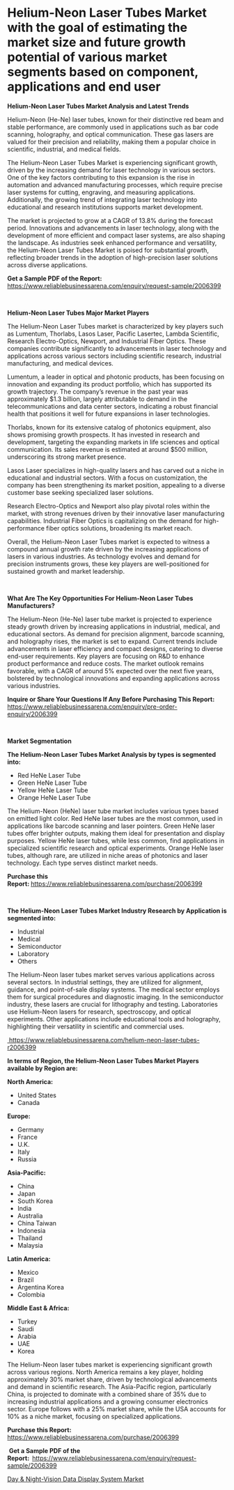 <p><h1>Helium-Neon Laser Tubes Market with the goal of estimating the market size and future growth potential of various market segments based on component, applications and end user</h1></p><p><strong>Helium-Neon Laser Tubes Market Analysis and Latest Trends</strong></p>
<p><p>Helium-Neon (He-Ne) laser tubes, known for their distinctive red beam and stable performance, are commonly used in applications such as bar code scanning, holography, and optical communication. These gas lasers are valued for their precision and reliability, making them a popular choice in scientific, industrial, and medical fields. </p><p>The Helium-Neon Laser Tubes Market is experiencing significant growth, driven by the increasing demand for laser technology in various sectors. One of the key factors contributing to this expansion is the rise in automation and advanced manufacturing processes, which require precise laser systems for cutting, engraving, and measuring applications. Additionally, the growing trend of integrating laser technology into educational and research institutions supports market development.</p><p>The market is projected to grow at a CAGR of 13.8% during the forecast period. Innovations and advancements in laser technology, along with the development of more efficient and compact laser systems, are also shaping the landscape. As industries seek enhanced performance and versatility, the Helium-Neon Laser Tubes Market is poised for substantial growth, reflecting broader trends in the adoption of high-precision laser solutions across diverse applications.</p></p>
<p><strong>Get a Sample PDF of the Report:&nbsp;</strong> <a href="https://www.reliablebusinessarena.com/enquiry/request-sample/2006399?utm_campaign=2382&utm_medium=2&utm_source=Github&utm_content=ia&utm_term=13022025&utm_id=helium-neon-laser-tubes">https://www.reliablebusinessarena.com/enquiry/request-sample/2006399</a></p>
<p>&nbsp;</p>
<p><strong>Helium-Neon Laser Tubes Major Market Players</strong></p>
<p><p>The Helium-Neon Laser Tubes market is characterized by key players such as Lumentum, Thorlabs, Lasos Laser, Pacific Lasertec, Lambda Scientific, Research Electro-Optics, Newport, and Industrial Fiber Optics. These companies contribute significantly to advancements in laser technology and applications across various sectors including scientific research, industrial manufacturing, and medical devices.</p><p>Lumentum, a leader in optical and photonic products, has been focusing on innovation and expanding its product portfolio, which has supported its growth trajectory. The company’s revenue in the past year was approximately $1.3 billion, largely attributable to demand in the telecommunications and data center sectors, indicating a robust financial health that positions it well for future expansions in laser technologies.</p><p>Thorlabs, known for its extensive catalog of photonics equipment, also shows promising growth prospects. It has invested in research and development, targeting the expanding markets in life sciences and optical communication. Its sales revenue is estimated at around $500 million, underscoring its strong market presence.</p><p>Lasos Laser specializes in high-quality lasers and has carved out a niche in educational and industrial sectors. With a focus on customization, the company has been strengthening its market position, appealing to a diverse customer base seeking specialized laser solutions.</p><p>Research Electro-Optics and Newport also play pivotal roles within the market, with strong revenues driven by their innovative laser manufacturing capabilities. Industrial Fiber Optics is capitalizing on the demand for high-performance fiber optics solutions, broadening its market reach.</p><p>Overall, the Helium-Neon Laser Tubes market is expected to witness a compound annual growth rate driven by the increasing applications of lasers in various industries. As technology evolves and demand for precision instruments grows, these key players are well-positioned for sustained growth and market leadership.</p></p>
<p>&nbsp;</p>
<p><strong>What Are The Key Opportunities For Helium-Neon Laser Tubes Manufacturers?</strong></p>
<p><p>The Helium-Neon (He-Ne) laser tube market is projected to experience steady growth driven by increasing applications in industrial, medical, and educational sectors. As demand for precision alignment, barcode scanning, and holography rises, the market is set to expand. Current trends include advancements in laser efficiency and compact designs, catering to diverse end-user requirements. Key players are focusing on R&D to enhance product performance and reduce costs. The market outlook remains favorable, with a CAGR of around 5% expected over the next five years, bolstered by technological innovations and expanding applications across various industries.</p></p>
<p><strong>Inquire or Share Your Questions If Any Before Purchasing This Report:</strong> <a href="https://www.reliablebusinessarena.com/enquiry/pre-order-enquiry/2006399?utm_campaign=2382&utm_medium=2&utm_source=Github&utm_content=ia&utm_term=13022025&utm_id=helium-neon-laser-tubes">https://www.reliablebusinessarena.com/enquiry/pre-order-enquiry/2006399</a></p>
<p>&nbsp;</p>
<p><strong>Market Segmentation</strong></p>
<p><strong>The Helium-Neon Laser Tubes Market Analysis by types is segmented into:</strong></p>
<p><ul><li>Red HeNe Laser Tube</li><li>Green HeNe Laser Tube</li><li>Yellow HeNe Laser Tube</li><li>Orange HeNe Laser Tube</li></ul></p>
<p><p>The Helium-Neon (HeNe) laser tube market includes various types based on emitted light color. Red HeNe laser tubes are the most common, used in applications like barcode scanning and laser pointers. Green HeNe laser tubes offer brighter outputs, making them ideal for presentation and display purposes. Yellow HeNe laser tubes, while less common, find applications in specialized scientific research and optical experiments. Orange HeNe laser tubes, although rare, are utilized in niche areas of photonics and laser technology. Each type serves distinct market needs.</p></p>
<p><strong>Purchase this Report:&nbsp;</strong><a href="https://www.reliablebusinessarena.com/purchase/2006399?utm_campaign=2382&utm_medium=2&utm_source=Github&utm_content=ia&utm_term=13022025&utm_id=helium-neon-laser-tubes">https://www.reliablebusinessarena.com/purchase/2006399</a></p>
<p>&nbsp;</p>
<p><strong>The Helium-Neon Laser Tubes Market Industry Research by Application is segmented into:</strong></p>
<p><ul><li>Industrial</li><li>Medical</li><li>Semiconductor</li><li>Laboratory</li><li>Others</li></ul></p>
<p><p>The Helium-Neon laser tubes market serves various applications across several sectors. In industrial settings, they are utilized for alignment, guidance, and point-of-sale display systems. The medical sector employs them for surgical procedures and diagnostic imaging. In the semiconductor industry, these lasers are crucial for lithography and testing. Laboratories use Helium-Neon lasers for research, spectroscopy, and optical experiments. Other applications include educational tools and holography, highlighting their versatility in scientific and commercial uses.</p></p>
<p><a href="https://www.reliablebusinessarena.com/helium-neon-laser-tubes-r2006399?utm_campaign=2382&utm_medium=2&utm_source=Github&utm_content=ia&utm_term=13022025&utm_id=helium-neon-laser-tubes">&nbsp;https://www.reliablebusinessarena.com/helium-neon-laser-tubes-r2006399</a></p>
<p><strong>In terms of Region, the Helium-Neon Laser Tubes Market Players available by Region are:</strong></p>
<p>
    <p> <strong> North America: </strong>
        <ul>
            <li>United States</li>
            <li>Canada</li>
        </ul>
        </p> 
    <p> <strong> Europe: </strong>
        <ul>
            <li>Germany</li>
            <li>France</li>
            <li>U.K.</li>
            <li>Italy</li>
            <li>Russia</li>
        </ul>
        </p> 
    <p> <strong> Asia-Pacific: </strong>
        <ul>
            <li>China</li>
            <li>Japan</li>
            <li>South Korea</li>
            <li>India</li>
            <li>Australia</li>
            <li>China Taiwan</li>
            <li>Indonesia</li>
            <li>Thailand</li>
            <li>Malaysia</li>
        </ul>
        </p> 
    <p> <strong> Latin America: </strong>
        <ul>
            <li>Mexico</li>
            <li>Brazil</li>
            <li>Argentina Korea</li>
            <li>Colombia</li>
        </ul>
        </p> 
    <p> <strong> Middle East & Africa: </strong>
        <ul>
            <li>Turkey</li>
            <li>Saudi</li>
            <li>Arabia</li>
            <li>UAE</li>
            <li>Korea</li>
        </ul>
    </p>
    </p>
<p><p>The Helium-Neon laser tubes market is experiencing significant growth across various regions. North America remains a key player, holding approximately 30% market share, driven by technological advancements and demand in scientific research. The Asia-Pacific region, particularly China, is projected to dominate with a combined share of 35% due to increasing industrial applications and a growing consumer electronics sector. Europe follows with a 25% market share, while the USA accounts for 10% as a niche market, focusing on specialized applications.</p></p>
<p><strong>Purchase this Report: </strong><a href="https://www.reliablebusinessarena.com/purchase/2006399?utm_campaign=2382&utm_medium=2&utm_source=Github&utm_content=ia&utm_term=13022025&utm_id=helium-neon-laser-tubes">https://www.reliablebusinessarena.com/purchase/2006399</a></p>
<p>&nbsp;<strong>Get a Sample PDF of the Report:&nbsp;&nbsp;</strong><a href="https://www.reliablebusinessarena.com/enquiry/request-sample/2006399?utm_campaign=2382&utm_medium=2&utm_source=Github&utm_content=ia&utm_term=13022025&utm_id=helium-neon-laser-tubes">https://www.reliablebusinessarena.com/enquiry/request-sample/2006399</a></p>
<p><strong></strong></p>
<p><p><a href="https://github.com/steidmindy199393/Market-Research-Report-List-1/blob/main/day-night-vision-data-display-system-market.md?utm_campaign=2382&utm_medium=2&utm_source=Github&utm_content=ia&utm_term=13022025&utm_id=helium-neon-laser-tubes">Day & Night-Vision Data Display System Market</a></p></p>